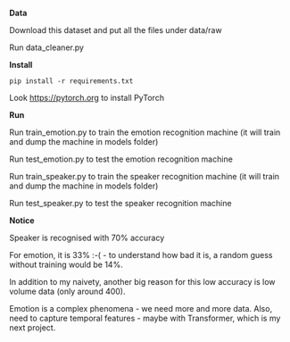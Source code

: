 **Data**

Download this dataset and put all the files under data/raw

Run data_cleaner.py

**Install**
```
pip install -r requirements.txt
```

Look https://pytorch.org to install PyTorch

**Run**

Run train_emotion.py to train the emotion recognition machine (it will train and dump the machine in models folder)

Run test_emotion.py to test the emotion recognition machine

Run train_speaker.py to train the speaker recognition machine (it will train and dump the machine in models folder)

Run test_speaker.py to test the speaker recognition machine


**Notice**

Speaker is recognised with 70% accuracy

For emotion, it is 33% :-( - to understand how bad it is, a random guess without training would be 14%. 
   
In addition to my naivety, another big reason for this low accuracy is low volume data (only around 400).

Emotion is a complex phenomena - we need more and more data. Also, need to capture temporal features - maybe with Transformer, which is my next project. 
